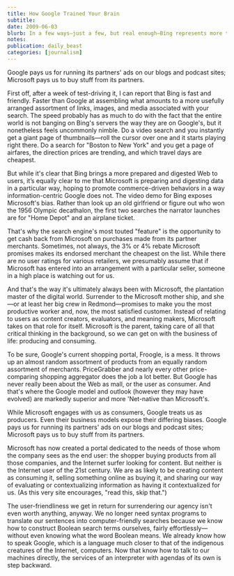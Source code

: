 ```yaml
---
title: How Google Trained Your Brain
subtitle: 
date: 2009-06-03
blurb: In a few ways—just a few, but real enough—Bing represents more than Microsoft's ability to purchase a memorable but (necessarily) meaningless one-syllable name for the latest version of its search-engine competitor to Google. Bing is a genuinely alternative and, dare I say, \"intuitive\" approach to bringing people and information together. The real question is who is being rendered unto whom.
notes: 
publication: daily_beast
categories: [journalism]
---
```


Google pays us for running its partners' ads on our blogs and podcast sites; Microsoft pays us to buy stuff from its partners.

First off, after a week of test-driving it, I can report that Bing is fast and friendly. Faster than Google at assembling what amounts to a more usefully arranged assortment of links, images, and media associated with your search. The speed probably has as much to do with the fact that the entire world is not banging on Bing's servers the way they are on Google's, but it nonetheless feels uncommonly nimble. Do a video search and you instantly get a giant page of thumbnails—roll the cursor over one and it starts playing right there. Do a search for "Boston to New York" and you get a page of airfares, the direction prices are trending, and which travel days are cheapest.

But while it's clear that Bing brings a more prepared and digested Web to users, it’s equally clear to me that Microsoft is preparing and digesting data in a particular way, hoping to promote commerce-driven behaviors in a way information-centric Google does not. The video demo for Bing exposes Microsoft's bias. Rather than look up an old girlfriend or figure out who won the 1956 Olympic decathalon, the first two searches the narrator launches are for "Home Depot" and an airplane ticket.

That's why the search engine's most touted "feature" is the opportunity to get cash back from Microsoft on purchases made from its partner merchants. Sometimes, not always, the 3% or 4% rebate Microsoft promises makes its endorsed merchant the cheapest on the list. While there are no user ratings for various retailers, we presumably assume that if Microsoft has entered into an arrangement with a particular seller, someone in a high place is watching out for us.

And that's the way it's ultimately always been with Microsoft, the plantation master of the digital world. Surrender to the Microsoft mother ship, and she—or at least her big crew in Redmond—promises to make you the most productive worker and, now, the most satisfied customer. Instead of relating to users as content creators, evaluators, and meaning makers, Microsoft takes on that role for itself. Microsoft is the parent, taking care of all that critical thinking in the background, so we can get on with the business of life: producing and consuming.

To be sure, Google's current shopping portal, Froogle, is a mess. It throws up an almost random assortment of products from an equally random assortment of merchants. PriceGrabber and nearly every other price-comparing shopping aggregator does the job a lot better. But Google has never really been about the Web as mall, or the user as consumer. And that's where the Google model and outlook (however they may have evolved) are markedly superior and more 'Net-native than Microsoft's.

While Microsoft engages with us as consumers, Google treats us as producers. Even their business models expose their differing biases. Google pays us for running its partners' ads on our blogs and podcast sites; Microsoft pays us to buy stuff from its partners.

Microsoft has now created a portal dedicated to the needs of those whom the company sees as the end user: the shopper buying products from all those companies, and the Internet surfer looking for content. But neither is the Internet user of the 21st century. We are as likely to be creating content as consuming it, selling something online as buying it, and sharing our way of evaluating or contextualizing information as having it contextualized for us. (As this very site encourages, "read this, skip that.")

The user-friendliness we get in return for surrendering our agency isn't even worth anything, anyway. We no longer need syntax programs to translate our sentences into computer-friendly searches because we know how to construct Boolean search terms ourselves, fairly effortlessly—without even knowing what the word Boolean means. We already know how to speak Google, which is a language much closer to that of the indigenous creatures of the Internet, computers. Now that know how to talk to our machines directly, the services of an interpreter with agendas of its own is step backward.
